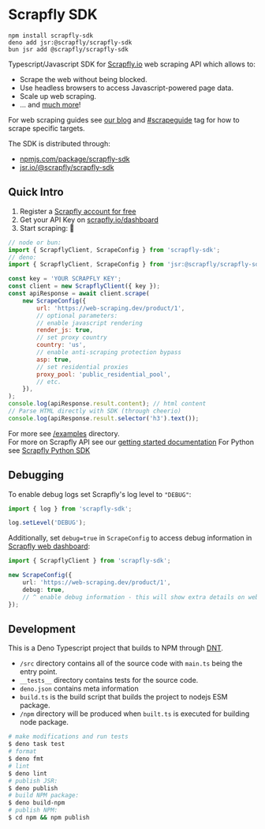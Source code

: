 # Scrapfly SDK

`npm install scrapfly-sdk`  
`deno add jsr:@scrapfly/scrapfly-sdk`  
`bun jsr add @scrapfly/scrapfly-sdk`  

Typescript/Javascript SDK for [Scrapfly.io](https://scrapfly.io/) web scraping API which allows to:

-   Scrape the web without being blocked.
-   Use headless browsers to access Javascript-powered page data.
-   Scale up web scraping.
-   ... and [much more](https://scrapfly.io/docs/scrape-api/getting-started)!

For web scraping guides see [our blog](https://scrapfly.io/blog/) and [#scrapeguide](https://scrapfly.io/blog/tag/scrapeguide/) tag for how to scrape specific targets.

The SDK is distributed through:
- [npmjs.com/package/scrapfly-sdk](https://www.npmjs.com/package/scrapfly-sdk)
- [jsr.io/@scrapfly/scrapfly-sdk](https://jsr.io/@scrapfly/scrapfly-sdk)

## Quick Intro

1. Register a [Scrapfly account for free](https://scrapfly.io/register)
2. Get your API Key on [scrapfly.io/dashboard](https://scrapfly.io/dashboard)
3. Start scraping: 🚀

```javascript
// node or bun:
import { ScrapflyClient, ScrapeConfig } from 'scrapfly-sdk';
// deno: 
import { ScrapflyClient, ScrapeConfig } from 'jsr:@scrapfly/scrapfly-sdk';

const key = 'YOUR SCRAPFLY KEY';
const client = new ScrapflyClient({ key });
const apiResponse = await client.scrape(
    new ScrapeConfig({
        url: 'https://web-scraping.dev/product/1',
        // optional parameters:
        // enable javascript rendering
        render_js: true,
        // set proxy country
        country: 'us',
        // enable anti-scraping protection bypass
        asp: true,
        // set residential proxies
        proxy_pool: 'public_residential_pool',
        // etc.
    }),
);
console.log(apiResponse.result.content); // html content
// Parse HTML directly with SDK (through cheerio)
console.log(apiResponse.result.selector('h3').text());
```

For more see [/examples](/examples/) directory.  
For more on Scrapfly API see our [getting started documentation](https://scrapfly.io/docs/scrape-api/getting-started)
For Python see [Scrapfly Python SDK](https://github.com/scrapfly/python-scrapfly)

## Debugging

To enable debug logs set Scrapfly's log level to `"DEBUG"`:

```javascript
import { log } from 'scrapfly-sdk';

log.setLevel('DEBUG');
```

Additionally, set `debug=true` in `ScrapeConfig` to access debug information in [Scrapfly web dashboard](https://scrapfly.io/dashboard):

```typescript
import { ScrapflyClient } from 'scrapfly-sdk';

new ScrapeConfig({
    url: 'https://web-scraping.dev/product/1',
    debug: true,
    // ^ enable debug information - this will show extra details on web dashboard
});
```

## Development

This is a Deno Typescript project that builds to NPM through [DNT](https://github.com/denoland/dnt).

- `/src` directory contains all of the source code with `main.ts` being the entry point.
- `__tests__` directory contains tests for the source code.
- `deno.json` contains meta information
- `build.ts` is the build script that builds the project to nodejs ESM package.
- `/npm` directory will be produced when `built.ts` is executed for building node package.

```bash
# make modifications and run tests
$ deno task test
# format
$ deno fmt
# lint
$ deno lint
# publish JSR:
$ deno publish
# build NPM package:
$ deno build-npm
# publish NPM:
$ cd npm && npm publish
```